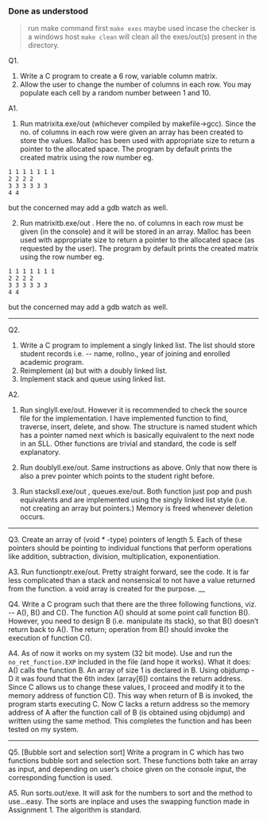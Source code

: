 ### Done as understood
> run make command first
> `make exes` maybe used incase the checker is a windows host
> `make clean` will clean all the exes/out(s) present in the directory.

Q1.

1. Write a C program to create a 6 row, variable column matrix.
2. Allow the user to change the number of columns in each row. You may populate each cell by a random number between 1 and 10.

A1.

1. Run matrixita.exe/out (whichever compiled by makefile->gcc). Since the no. of columns in each row were given an array has been created to store the values. Malloc has been used with appropriate size to return a pointer to the allocated space. The program by default prints the created matrix using the row number eg.
```
1 1 1 1 1 1 1
2 2 2 2
3 3 3 3 3 3
4 4
```
but the concerned may add a gdb watch as well.

2. Run matrixitb.exe/out . Here the no. of columns in each row must be given (in the console) and it will be stored in an array. Malloc has been used with appropriate size to return a pointer to the allocated space (as requested by the user). The program by default prints the created matrix using the row number eg.
```
1 1 1 1 1 1 1
2 2 2 2
3 3 3 3 3 3
4 4
```
but the concerned may add a gdb watch as well.
___

Q2.

1. Write a C program to implement a singly linked list. The list should store student records i.e. -- name, rollno., year of joining and enrolled academic program.
2. Reimplement (a) but with a doubly linked list. 
3. Implement stack and queue using linked list.

A2.

1. Run singlyll.exe/out. However it is recommended to check the source file for the implementation. I have implemented function to find, traverse, insert, delete, and show. The structure is named student which has a pointer named next which is basically equivalent to the next node in an SLL. Other functions are trivial and standard, the code is self explanatory.

2. Run doublyll.exe/out. Same instructions as above. Only that now there is also a prev pointer which points to the student right before.

3. Run stacksll.exe/out , queues.exe/out. Both function just pop and push equivalents and are implemented using the singly linked list style (i.e. not creating an array but pointers.) Memory is freed whenever deletion occurs.
___

Q3. Create an array of (void * -type) pointers of length 5. Each of these pointers should be pointing to individual functions that perform operations like addition, subtraction, division, multiplication, exponentiation. 

A3. Run functionptr.exe/out. Pretty straight forward, see the code. It is far less complicated than a stack and nonsensical to not have a value returned from the function. a void array is created for the purpose.
__

Q4. Write a C program such that there are the three following functions, viz. -- A(), B() and C(). The function A() should at some point call function B(). However, you need to design B (i.e. manipulate its stack), so that B() doesn’t return back to A(). The return; operation from B() should invoke the execution of function C().

A4. As of now it works on my system (32 bit mode). Use and run the `no_ret_function.EXP` included in the file (and hope it works). What it does: A() calls the function B. An array of size 1 is declared in B. Using objdump -D it was found that the 6th index (array[6]) contains the return address. Since C allows us to change these values, I proceed and modify it to the memory address of function C(). This way when return of B is invoked, the program starts executing C. Now C lacks a return address so the memory address of A after the function call of B (is obtained using objdump) and written using the same method. This completes the function and has been tested on my system.
___

Q5. [Bubble sort and selection sort] Write a program in C which has two functions bubble sort and selection sort. These functions both take an array as input, and depending on user’s choice given on the console input, the corresponding function is used.

A5. Run sorts.out/exe. It will ask for the numbers to sort and the method to use...easy. The sorts are inplace and uses the swapping function made in Assignment 1. The algorithm is standard.